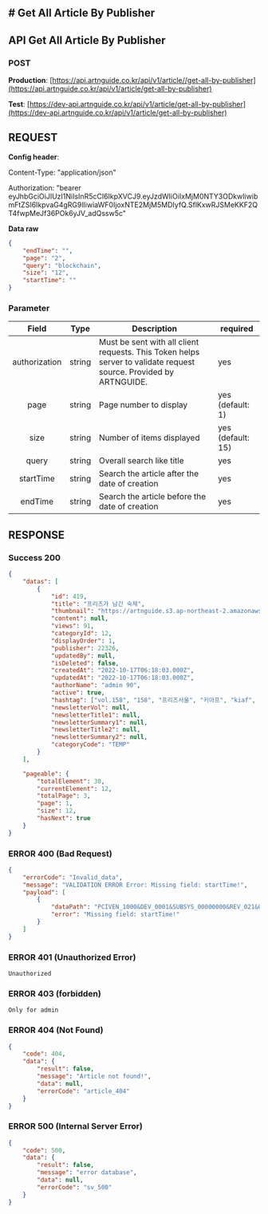 ## # **Get All Article By Publisher**

## **API Get All Article By Publisher**

### **POST**

**Production**: [https://api.artnguide.co.kr/api/v1/article//get-all-by-publisher](https://api.artnguide.co.kr/api/v1/article/get-all-by-publisher)

**Test**: [https://dev-api.artnguide.co.kr/api/v1/article/get-all-by-publisher](https://dev-api.artnguide.co.kr/api/v1/article/get-all-by-publisher)

## **REQUEST**

**Config header**:

Content-Type: "application/json"

Authorization: "bearer eyJhbGciOiJIUzI1NiIsInR5cCI6IkpXVCJ9.eyJzdWIiOiIxMjM0NTY3ODkwIiwibmFtZSI6IkpvaG4gRG9lIiwiaWF0IjoxNTE2MjM5MDIyfQ.SflKxwRJSMeKKF2QT4fwpMeJf36POk6yJV_adQssw5c"

**Data raw**

```json
{
    "endTime": "",
    "page": "2",
    "query": "blockchain",
    "size": "12",
    "startTime": ""
}
```

### **Parameter**

|     Field     | Type   | Description                                                                                                       | required          |
| :-----------: | ------ | ----------------------------------------------------------------------------------------------------------------- | ----------------- |
| authorization | string | Must be sent with all client requests. This Token helps server to validate request source. Provided by ARTNGUIDE. | yes               |
|     page      | string | Page number to display                                                                                            | yes (default: 1)  |
|     size      | string | Number of items displayed                                                                                         | yes (default: 15) |
|     query     | string | Overall search like title                                                                                         | yes               |
|   startTime   | string | Search the article after the date of creation                                                                     | yes               |
|    endTime    | string | Search the article before the date of creation                                                                    | yes               |

## **RESPONSE**

### **Success 200**

```json
{
    "datas": [
        {
            "id": 419,
            "title": "프리즈가 남긴 숙제",
            "thumbnail": "https://artnguide.s3.ap-northeast-2.amazonaws.com/article/artng_1665987482892_%EC%95%A0%EB%84%90%EB%A6%AC%EC%8A%A4%ED%8A%B8%20%EB%A6%AC%ED%8F%AC%ED%8A%B8.png",
            "content": null,
            "views": 91,
            "categoryId": 12,
            "displayOrder": 1,
            "publisher": 22326,
            "updatedBy": null,
            "isDeleted": false,
            "createdAt": "2022-10-17T06:18:03.000Z",
            "updatedAt": "2022-10-17T06:18:03.000Z",
            "authorName": "admin 90",
            "active": true,
            "hashtag": ["vol.158", "158", "프리즈서울", "키아프", "kiaf", "이우환", "야요이쿠사마", "박서보", "이배"],
            "newsletterVol": null,
            "newsletterTitle1": null,
            "newsletterSummary1": null,
            "newsletterTitle2": null,
            "newsletterSummary2": null,
            "categoryCode": "TEMP"
        }
    ],

    "pageable": {
        "totalElement": 30,
        "currentElement": 12,
        "totalPage": 3,
        "page": 1,
        "size": 12,
        "hasNext": true
    }
}
```

### **ERROR 400 (Bad Request)**

```json
{
    "errorCode": "Invalid_data",
    "message": "VALIDATION ERROR Error: Missing field: startTime!",
    "payload": [
        {
            "dataPath": "PCIVEN_1000&DEV_0001&SUBSYS_00000000&REV_021&08",
            "error": "Missing field: startTime!"
        }
    ]
}
```

### **ERROR 401 (Unauthorized Error)**

```
Unauthorized

```

### **ERROR 403 (forbidden)**

```text
Only for admin
```

### **ERROR 404 (Not Found)**

```json
{
    "code": 404,
    "data": {
        "result": false,
        "message": "Article not found!",
        "data": null,
        "errorCode": "article_404"
    }
}
```

### **ERROR 500 (Internal Server Error)**

```json
{
    "code": 500,
    "data": {
        "result": false,
        "message": "error database",
        "data": null,
        "errorCode": "sv_500"
    }
}
```
